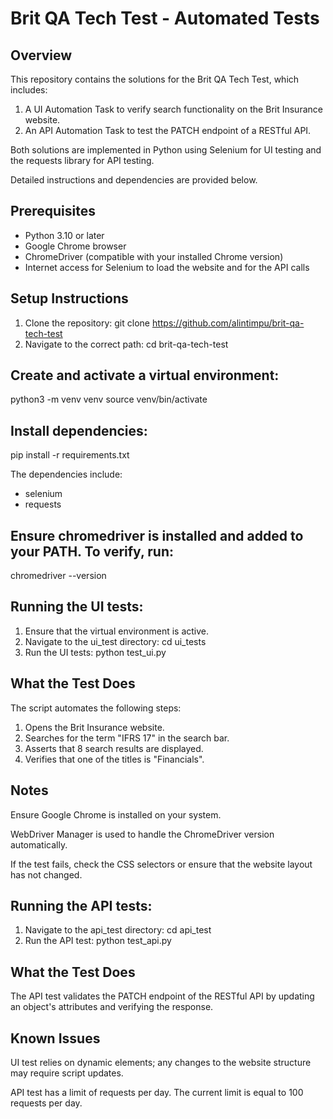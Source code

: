 # Brit QA Tech Test - Automated Tests

## Overview
This repository contains the solutions for the Brit QA Tech Test, which includes:
1. A UI Automation Task to verify search functionality on the Brit Insurance website.
2. An API Automation Task to test the PATCH endpoint of a RESTful API.

Both solutions are implemented in Python using Selenium for UI testing and the requests library for API testing. 

Detailed instructions and dependencies are provided below.

## Prerequisites
- Python 3.10 or later
- Google Chrome browser
- ChromeDriver (compatible with your installed Chrome version)
- Internet access for Selenium to load the website and for the API calls

## Setup Instructions
1. Clone the repository:
    git clone https://github.com/alintimpu/brit-qa-tech-test
2. Navigate to the correct path:
    cd brit-qa-tech-test

## Create and activate a virtual environment:
python3 -m venv venv
source venv/bin/activate

## Install dependencies:
pip install -r requirements.txt

The dependencies include:
- selenium
- requests

## Ensure chromedriver is installed and added to your PATH. To verify, run:
chromedriver --version


##  Running the UI tests:
1. Ensure that the virtual environment is active.
2. Navigate to the ui_test directory:
    cd ui_tests
3. Run the UI tests:
    python test_ui.py

## What the Test Does
The script automates the following steps:

1. Opens the Brit Insurance website.
2. Searches for the term "IFRS 17" in the search bar.
3. Asserts that 8 search results are displayed.
4. Verifies that one of the titles is "Financials".

## Notes
Ensure Google Chrome is installed on your system.

WebDriver Manager is used to handle the ChromeDriver version automatically.

If the test fails, check the CSS selectors or ensure that the website layout has not changed.


## Running the API tests:
1. Navigate to the api_test directory:
    cd api_test
2. Run the API test:
    python test_api.py

## What the Test Does
The API test validates the PATCH endpoint of the RESTful API by updating an object's attributes and verifying the response.


## Known Issues
UI test relies on dynamic elements; any changes to the website structure may require script updates.

API test has a limit of requests per day. The current limit is equal to 100 requests per day.